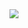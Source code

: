 <img src="https://capsule-render.vercel.app/api?type=slice&color=0A1E27&height=200&section=header&text=Moonsu%20Jang&fontSize=90&fontColor=FFF1E6&animation=fadeIn%22/%3E"/>


<!--
**Moonsu-11/Moonsu-11** is a ✨ _special_ ✨ repository because its `README.md` (this file) appears on your GitHub profile.

Here are some ideas to get you started:

- 🔭 I’m currently working on ...
- 🌱 I’m currently learning ...
- 👯 I’m looking to collaborate on ...
- 🤔 I’m looking for help with ...
- 💬 Ask me about ...
- 📫 How to reach me: ...
- 😄 Pronouns: ...
- ⚡ Fun fact: ...
-->
